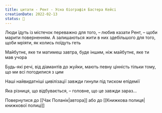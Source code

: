 ```yaml
---
title: цитати - Рент - Усна біографія Бастера Кейсі
creationDate: 2022-02-13
status: 🌱
---
```

<div style="display: grid; grid-gap: 1em; grid-template-columns: repeat(1fr);">
<div class="backlink-box">
Люди їдуть із містечок переважно для того, – любив казати Рент, – щоби марити поверненням. А залишаються жити в них здебільшого для того, щоби мріяти, як колись поїдуть геть
</div>
<div class="backlink-box">
Майбутнє, яке ти матимеш завтра, буде іншим, ніж майбутнє, яке ти мав учора
</div>

<div class="backlink-box">
Будь-які речі, від діамантів до жуйки, мають певну цінність тільки тому, що ми всі погодилися з цим
</div>

<div class="backlink-box">
Наші найвидатніші цивілізації завжди гинули під тиском епідемії
</div>

<div class="backlink-box">
Яка різниця, що відбувається, – головне, що це завжди зараз…
</div>
</div>

Повернутися до [[Чак Поланік|автора]] або до [[Книжкова полиця|книжкової полиці]]
